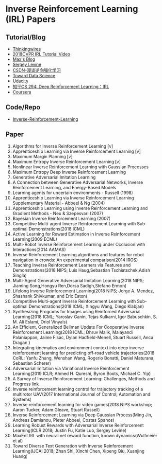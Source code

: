# Inverse Reinforcement Learning (IRL) Papers
## Tutorial/Blog
- [Thinkingwires](https://thinkingwires.com/posts/2018-02-13-irl-tutorial-1.html)
- [2018CVPR IRL Tutorial Video](https://www.youtube.com/watch?v=JbNeLiNnvII)
- [Max's Blog](http://178.79.149.207/posts/inverse-reinforcement-learning.html)
- [Sergey Levine](http://people.eecs.berkeley.edu/~svlevine/)
- [CSDN-漫谈逆向强化学习](https://blog.csdn.net/philthinker/article/details/79778271)
- [Toward Data Science](https://towardsdatascience.com/inverse-reinforcement-learning-6453b7cdc90d)
- [Udacity](https://www.youtube.com/watch?v=h7uGyBcIeII)
- [知乎CS 294: Deep Reinforcement Learning：IRL](https://zhuanlan.zhihu.com/p/32502503)
- [Coursera](https://www.coursera.org/lecture/reinforcement-learning-in-finance/rl-and-inverse-reinforcement-learning-solutions-oHYJ7)
## Code/Repo
- [Inverse-Reinforcement-Learning](https://github.com/MatthewJA/Inverse-Reinforcement-Learning)
## Paper
1. Algorithms for Inverse Reinforcement Learning [v]
2. Apprenticeship Learning via Inverse Reinforcement Learning [v]
3. Maximum Margin Planning [v]
4. Maximum Entropy Inverse Reinforcement Learning [v]
5. Nonlinear Inverse Reinforcement Learning with Gaussian Processes
6. Maximum Entropy Deep Inverse Reinforcement Learning
7. Generative Adversarial Imitation Learning
8. A Connection between Generative Adversarial Networks, Inverse Reinforcement Learning, and Energy-Based Models
9. Learning agents for uncertain environments - Russell (1998)
10. Apprenticeship Learning via Inverse Reinforcement Learning Supplementary Material - Abbeel & Ng (2004)
11. Apprenticeship Learning using Inverse Reinforcement Learning and Gradient Methods - Neu & Szepesvari (2007)
12. Bayesian Inverse Reinforcement Learning (2007)
13. Competitive Multi-agent Inverse Reinforcement Learning with Sub-optimal Demonstrations(2018 ICML)
14. Active Learning for Reward Estimation in Inverse Reinforcement Learning(2009 ECML)
15. Multi-Robot Inverse Reinforcement Learning under Occlusion with Interactions(2014 AAMAS)
16. Inverse Reinforcement Learning algorithms and features for robot navigation in crowds: An experimental comparison(2014 IROS)
17. Teaching Inverse Reinforcement Learners via Features and Demonstrations(2018 NIPS; Luis Haug,Sebastian Tschiatschek,Adish Singla)
18. Multi-Agent Generative Adversarial Imitation Learning(2018 NIPS; Jiaming Song,Hongyu Ren,Dorsa Sadigh,Stefano Ermon)
19. Lifelong Inverse Reinforcement Learning(2018 NIPS; Jorge A. Mendez, Shashank Shivkumar, and Eric Eaton)
20. Competitive Multi-agent Inverse Reinforcement Learning with Sub-optimal Demonstrations(2018 ICML; Xingyu Wang, Diego Klabjan)
21. Synthesizing Programs for Images using Reinforced Adversarial Learning(2018 ICML; Yaroslav Ganin, Tejas Kulkarni, Igor Babuschkin, S. M. Ali Eslami, Oriol Vinyals)
22. An Efficient, Generalized Bellman Update For Cooperative Inverse Reinforcement Learning(2018 ICML; Dhruv Malik, Malayandi Palaniappan, Jaime Fisac, Dylan Hadfield-Menell, Stuart Russell, Anca Dragan )
23. Integrating kinematics and environment context into deep inverse reinforcement learning for predicting off-road vehicle trajectories(2018 CoRL; Yanfu Zhang, Wenshan Wang, Rogerio Bonatti, Daniel Maturana, Sebastian Scherer)
24. Adversarial Imitation via Variational Inverse Reinforcement Learning(2019 ICLR; Ahmed H. Qureshi, Byron Boots, Michael C. Yip)
25. A Survey of Inverse Reinforcement Learning: Challenges, Methods and Progress [link](https://arxiv.org/abs/1806.06877)
26. Inverse reinforcement learning control for trajectory tracking of a multirotor UAV(2017 International Journal of Control, Automation and Systems)
27. Inverse reinforcement learning for video games(2018 NIPS workshop; Aaron Tucker, Adam Gleave, Stuart Russell)
28. Inverse Reinforcement Learning via Deep Gaussian Process(Ming Jin, Andreas Damianou, Pieter Abbeel, Costas Spanos)
29. Learning Robust Rewards with Adversarial Inverse Reinforcement Learning(ICLR 2018; Justin Fu, Katie Luo, Sergey Levine)
30. MaxEnt IRL with neural net reward function, known dynamics(Wulfmeier et al)
31. Toward Diverse Text Generation with Inverse Reinforcement Learning(IJCAI 2018; Zhan Shi, Xinchi Chen, Xipeng Qiu, Xuanjing Huang)
